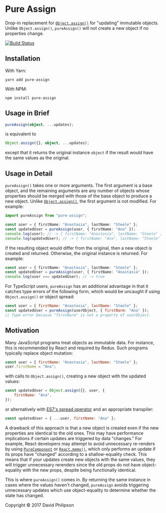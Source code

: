 # Pure Assign

Drop-in replacement for
[`Object.assign()`](https://developer.mozilla.org/en-US/docs/Web/JavaScript/Reference/Global_Objects/Object/assign)
for "updating" immutable objects. Unlike `Object.assign()`, `pureAssign()` will
not create a new object if no properties change.

[![Build
Status](https://travis-ci.org/dphilipson/pure-assign.svg?branch=master)](https://travis-ci.org/dphilipson/pure-assign)

## Installation

With Yarn:

```
yarn add pure-assign
```

With NPM:

```
npm install pure-assign
```

## Usage in Brief

```ts
pureAssign(object, ...updates);
```

is equivalent to

```ts
Object.assign({}, object, ...updates);
```

except that it returns the original instance `object` if the result would have
the same values as the original.

## Usage in Detail

`pureAssign()` takes one or more arguments. The first argument is a base object,
and the remaining arguments are any number of objects whose properties should be
merged with those of the base object to produce a new object. Unlike
[`Object.assign()`](https://developer.mozilla.org/en-US/docs/Web/JavaScript/Reference/Global_Objects/Object/assign),
the first argument is not modified. For example:

```ts
import pureAssign from "pure-assign";

const user = { firstName: "Anastasia", lastName: "Steele" };
const updatedUser = pureAssign(user, { firstName: "Ana" });
console.log(user); // -> { firstName: "Anastasia", lastName: "Steele" }
console.log(updatedUser); // -> { firstName: "Ana", lastName: "Steele" }
```

If the resulting object would differ from the original, then a new object is
created and returned. Otherwise, the original instance is returned. For example:

```ts
const user = { firstName: "Anastasia", lastName: "Steele" };
const updatedUser = pureAssign(user, { firstName: "Anastasia" });
console.log(user === updatedUser); // -> true
```

For TypeScript users, `pureAssign` has an additional advantage in that it
catches type errors of the following form, which would be uncaught if using
`Object.assign()` or object spread:

```javascript
const user = { firstName: "Anastasia", lastName: "Steele" };
const updatedUser = pureAssign(userObject, { firstNarm: "Ana" });
// Type error because "firstNarm" is not a property of userObject.
```

## Motivation

Many JavaScript programs treat objects as immutable data. For instance, this is
recommended by React and required by Redux. Such programs typically replace
object mutation:

```javascript
const user = { firstName: "Anastasia", lastName: "Steele" };
user.firstName = "Ana";
```

with calls to `Object.assign()`, creating a new object with the updated values:

```javascript
const updatedUser = Object.assign({}, user, {
    firstName: "Ana",
});
```

or alternatively with [ES7's spread
operator](https://github.com/sebmarkbage/ecmascript-rest-spread) and an
appropriate transpiler:

```javascript
const updatedUser = { ...user, firstName: "Ana" };
```

A drawback of this approach is that a new object is created even if the new
properties are identical to the old ones. This may have performance implications
if certain updates are triggered by data "changes." For example, React
developers may attempt to avoid unnecessary re-renders by using
[`PureComponent`](https://reactjs.org/docs/react-api.html#reactpurecomponent) or
[`React.memo()`](https://reactjs.org/docs/react-api.html#reactmemo), which only
performs an update if its props have "changed" according to a shallow-equality
check. This means that if your updates create new objects with the same values,
they will trigger unnecessary rerenders since the old props do not have
object-equality with the new props, despite being functionally identical.

This is where `pureAssign()` comes in. By returning the same instance in cases
where the values haven't changed, `pureAssign` avoids triggering unnecessary
updates which use object-equality to determine whether the state has changed.

Copyright © 2017 David Philipson
